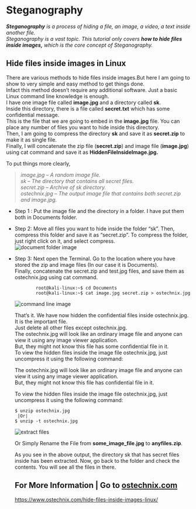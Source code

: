 # Steganography
_<b>Steganography</b> is a process of hiding a file, an image, a video, a text inside another file. <br/>
Steganography is a vast topic. This tutorial only covers <b>how to hide files inside images,</b> which is the core concept of Steganography. <br/>_

## Hide files inside images in Linux
There are various methods to hide files inside images.But here I am going to show to very simple and easy method to get things done. <br/>
   Infact this method doesn’t require any additional software. Just a basic Linux command line knowledge is enough.<br/>
   I have one image file called <b>image.jpg</b> and a directory called <b>sk</b>. <br/>
   Inside this directory, there is a file called <b>secret.txt</b> which has some confidential message. <br/>
   This is the file that we are going to embed in the <b>image.jpg</b> file. You can place any number of files you want to hide inside this directory. <br/>
   Then, I am going to compress the directory <b>sk</b> and save it as <b>secret.zip</b> to make it as single file. <br/>
   Finally, I will concatenate the zip file (<b>secret.zip</b>) and image file (<b>image.jpg</b>) using cat command and save it as <b>HiddenFileInsideImage.jpg.</b>
  
  To put things more clearly,
  
> _image.jpg – A random image file. <br/>
> sk – The directory that contains all secret files.  <br/>
> secret.zip – Archive of sk directory.  <br/>
> ostechnix.jpg – The output image file that contains both secret.zip and image.jpg._  <br/>
      
* Step 1 : Put the image file and the directory in a folder. I have put them both in Documents folder.
* Step 2: Move all files you want to hide inside the folder “sk”. 
              Then, compress this folder and save it as “secret.zip”. 
              To compress the folder, just right click on it, and select compress. <br/>
  ![document folder image](https://www.ostechnix.com/wp-content/uploads/2019/08/Compress-secret-files-1.png)
* Step 3: Next open the Terminal. Go to the location where you have stored the zip and image files (In our case it is Documents). <br/>
              Finally, concatenate the secret.zip and test.jpg files, and save them as ostechnix.jpg using cat command. <br/>
              
              root@kali-linux:~$ cd Documents
              root@kali-linux:~$ cat image.jpg secret.zip > ostechnix.jpg
              
   ![command line image](https://www.ostechnix.com/wp-content/uploads/2016/08/Concatenate-files.png)
   
     That’s it. We have now hidden the confidential files inside ostechnix.jpg. It is the important file.  <br/>
     Just delete all other files except ostechnix.jpg. <br/>
     The ostechnix.jpg will look like an ordinary image file and anyone can view it using any image viewer application. <br/>
     But, they might not know this file has some confidential file in it. <br/>
     To view the hidden files inside the image file ostechnix.jpg, just uncompress it using the following command: <br/>
       
     The ostechnix.jpg will look like an ordinary image file and anyone can view it using any image viewer application. <br/> 
     But, they might not know this file has confidential file in it. <br/> 

     To view the hidden files inside the image file ostechnix.jpg, just uncompress it using the following command: <br/> 
                
      $ unzip ostechnix.jpg
       |Or|
      $ unzip -t ostechnix.jpg
      
     ![extract files](https://www.ostechnix.com/wp-content/uploads/2016/08/Unzip-image-file.png)
     
     Or Simply Rename the File from <b>some_image_file.jpg</b> to <b>anyfiles.zip</b>.
     
     As you see in the above output, the directory sk that has secret files inside has been extracted. Now, go back to the folder and check the contents. 
     You will see all the files in there.
      
   ## For More Information | Go to <a href="https://www.ostechnix.com/">ostechnix.com</a>
   https://www.ostechnix.com/hide-files-inside-images-linux/
